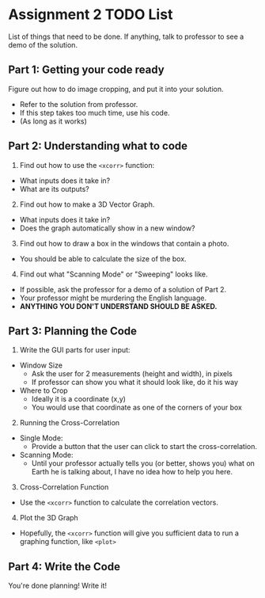 Assignment 2 TODO List
=======================

List of things that need to be done.
If anything, talk to professor to see a demo of the solution.


Part 1: Getting your code ready
------------------------------
Figure out how to do image cropping, and put it into your solution.
  * Refer to the solution from professor.
  * If this step takes too much time, use his code.
  * (As long as it works)

Part 2: Understanding what to code
-------------------------------
1. Find out how to use the `<xcorr>` function:
  * What inputs does it take in?
  * What are its outputs?
2. Find out how to make a 3D Vector Graph.
  * What inputs does it take in?
  * Does the graph automatically show in a new window?
3. Find out how to draw a box in the windows that contain a photo.
  * You should be able to calculate the size of the box.
4. Find out what "Scanning Mode" or "Sweeping" looks like.
  * If possible, ask the professor for a demo of a solution of Part 2.
  * Your professor might be murdering the English language.
  * **ANYTHING YOU DON'T UNDERSTAND SHOULD BE ASKED.**


Part 3: Planning the Code
---------------------------------

1. Write the GUI parts for user input:
  * Window Size
      * Ask the user for 2 measurements (height and width), in pixels
      * If professor can show you what it should look like, do it his way
  * Where to Crop
      * Ideally it is a coordinate (x,y)
      * You would use that coordinate as one of the corners of your box
2. Running the Cross-Correlation
  * Single Mode:
    * Provide a button that the user can click to start the cross-correlation.
  * Scanning Mode:
    * Until your professor actually tells you (or better, shows you) what on Earth he is talking about, I have no idea how to help you here.
3. Cross-Correlation Function
  * Use the `<xcorr>` function to calculate the correlation vectors.
4. Plot the 3D Graph
  * Hopefully, the `<xcorr>` function will give you sufficient data to run a graphing function, like `<plot>`

Part 4: Write the Code
---------------------------------
You're done planning!  Write it!
